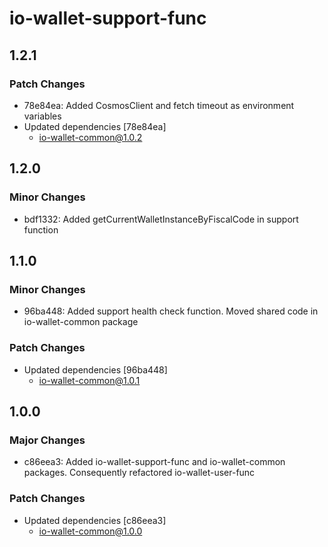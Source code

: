 # io-wallet-support-func

## 1.2.1

### Patch Changes

- 78e84ea: Added CosmosClient and fetch timeout as environment variables
- Updated dependencies [78e84ea]
  - io-wallet-common@1.0.2

## 1.2.0

### Minor Changes

- bdf1332: Added getCurrentWalletInstanceByFiscalCode in support function

## 1.1.0

### Minor Changes

- 96ba448: Added support health check function. Moved shared code in io-wallet-common package

### Patch Changes

- Updated dependencies [96ba448]
  - io-wallet-common@1.0.1

## 1.0.0

### Major Changes

- c86eea3: Added io-wallet-support-func and io-wallet-common packages. Consequently refactored io-wallet-user-func

### Patch Changes

- Updated dependencies [c86eea3]
  - io-wallet-common@1.0.0
